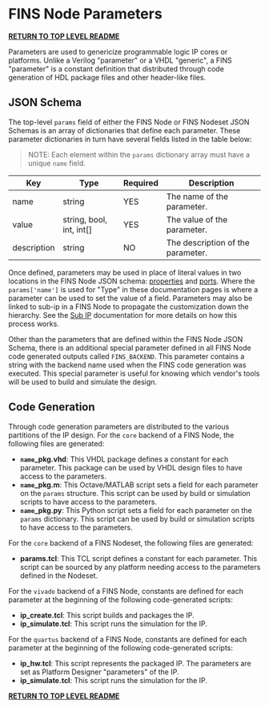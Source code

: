# FINS Node Parameters

**[RETURN TO TOP LEVEL README](../README.md)**

Parameters are used to genericize programmable logic IP cores or platforms. Unlike a Verilog "parameter" or a VHDL "generic", a FINS "parameter" is a constant definition that distributed through code generation of HDL package files and other header-like files.

## JSON Schema

The top-level `params` field of either the FINS Node or FINS Nodeset JSON Schemas is an array of dictionaries that define each parameter. These parameter dictionaries in turn have several fields listed in the table below:

> NOTE: Each element within the `params` dictionary array must have a unique `name` field.

| Key         | Type                     | Required | Description |
| ----------- | ------------------------ | -------- | ----------- |
| name        | string                   | YES      | The name of the parameter. |
| value       | string, bool, int, int[] | YES      | The value of the parameter. |
| description | string                   | NO       | The description of the parameter. |

Once defined, parameters may be used in place of literal values in two locations in the FINS Node JSON schema: [properties](properties.md) and [ports](ports.md). Where the `params['name']` is used for "Type" in these documentation pages is where a parameter can be used to set the value of a field. Parameters may also be linked to sub-ip in a FINS Node to propagate the customization down the hierarchy. See the [Sub IP](sub-ip.md) documentation for more details on how this process works.

Other than the parameters that are defined within the FINS Node JSON Schema, there is an additional special parameter defined in all FINS Node code generated outputs called `FINS_BACKEND`. This parameter contains a string with the backend name used when the FINS code generation was executed. This special parameter is useful for knowing which vendor's tools will be used to build and simulate the design.

## Code Generation

Through code generation parameters are distributed to the various partitions of the IP design. For the `core` backend of a FINS Node, the following files are generated:

* **`name`_pkg.vhd**: This VHDL package defines a constant for each parameter. This package can be used by VHDL design files to have access to the parameters.
* **`name`_pkg.m**: This Octave/MATLAB script sets a field for each parameter on the `params` structure. This script can be used by build or simulation scripts to have access to the parameters.
* **`name`_pkg.py**: This Python script sets a field for each parameter on the `params` dictionary. This script can be used by build or simulation scripts to have access to the parameters.

For the `core` backend of a FINS Nodeset, the following files are generated:

* **params.tcl**: This TCL script defines a constant for each parameter. This script can be sourced by any platform needing access to the parameters defined in the Nodeset.

For the `vivado` backend of a FINS Node, constants are defined for each parameter at the beginning of the following code-generated scripts:

* **ip_create.tcl**: This script builds and packages the IP.
* **ip_simulate.tcl**: This script runs the simulation for the IP.

For the `quartus` backend of a FINS Node, constants are defined for each parameter at the beginning of the following code-generated scripts:

* **ip_hw.tcl**: This script represents the packaged IP. The parameters are set as Platform Designer "parameters" of the IP.
* **ip_simulate.tcl**: This script runs the simulation for the IP.

**[RETURN TO TOP LEVEL README](../README.md)**